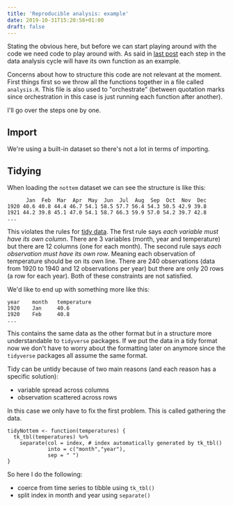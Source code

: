 ```yaml
---
title: 'Reproducible analysis: example'
date: 2019-10-31T15:20:58+01:00
draft: false
---
```


Stating the obvious here, but before we can start playing around with the code we need code to play around with. As said in [last post](https://isaacverm.github.io/posts/reproducible-analysis-outline) each step in the data analysis cycle will have its own function as an example.

Concerns about how to structure this code are not relevant at the moment. First things first so we throw all the functions together in a file called `analysis.R`. This file is also used to "orchestrate" (between quotation marks since orchestration in this case is just running each function after another).

I'll go over the steps one by one.

## Import

We're using a built-in dataset so there's not a lot in terms of importing.

## Tidying

When loading the `nottem` dataset we can see the structure is like this:

```
      Jan  Feb  Mar  Apr  May  Jun  Jul  Aug  Sep  Oct  Nov  Dec
1920 40.6 40.8 44.4 46.7 54.1 58.5 57.7 56.4 54.3 50.5 42.9 39.8
1921 44.2 39.8 45.1 47.0 54.1 58.7 66.3 59.9 57.0 54.2 39.7 42.8
...
```

This violates the rules for [tidy data](https://r4ds.had.co.nz/tidy-data.html). The first rule says _each variable must have its own column_. There are 3 variables (month, year and temperature) but there are 12 columns (one for each month). The second rule says _each observation must have its own row_. Meaning each observation of temperature should be on its own line. There are 240 observations (data from 1920 to 1940 and 12 observations per year) but there are only 20 rows (a row for each year). Both of these constraints are not satisfied.

We'd like to end up with something more like this:

```
year    month   temperature
1920    Jan     40.6
1920    Feb     40.8
...
```

This contains the same data as the other format but in a structure more understandable to `tidyverse` packages. If we put the data in a tidy format now we don't have to worry about the formatting later on anymore since the `tidyverse` packages all assume the same format.

Tidy can be untidy because of two main reasons (and each reason has a specific solution):

- variable spread across columns
- observation scattered across rows

In this case we only have to fix the first problem. This is called gathering the data.

```
tidyNottem <- function(temperatures) {
  tk_tbl(temperatures) %>%
    separate(col = index, # index automatically generated by tk_tbl()
             into = c("month","year"),
             sep = " ")
}
```

So here I do the following:

- coerce from time series to tibble using `tk_tbl()`
- split index in month and year using `separate()`
